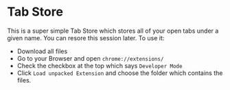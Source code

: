 # Tab Store
This is a super simple Tab Store which stores all of your open tabs under a given name. You can resore this session later.
To use it:
- Download all files
- Go to your Browser and open ```chrome://extensions/```
- Check the checkbox at the top which says ```Developer Mode```
- Click ```Load unpacked Extension``` and choose the folder which contains the files. 